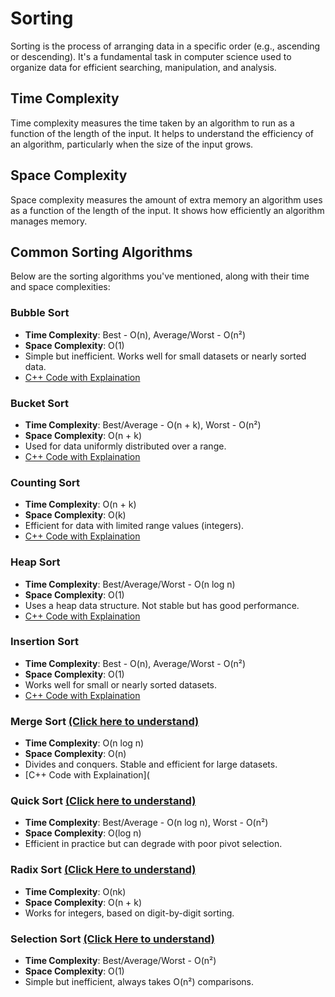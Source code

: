 # Sorting
Sorting is the process of arranging data in a specific order (e.g., ascending or descending). It's a fundamental task in computer science used to organize data for efficient searching, manipulation, and analysis.

## Time Complexity
Time complexity measures the time taken by an algorithm to run as a function of the length of the input. It helps to understand the efficiency of an algorithm, particularly when the size of the input grows.

## Space Complexity
Space complexity measures the amount of extra memory an algorithm uses as a function of the length of the input. It shows how efficiently an algorithm manages memory.

## Common Sorting Algorithms
Below are the sorting algorithms you've mentioned, along with their time and space complexities:

### Bubble Sort
- **Time Complexity**: Best - O(n), Average/Worst - O(n²)
- **Space Complexity**: O(1)
- Simple but inefficient. Works well for small datasets or nearly sorted data.
- [C++ Code with Explaination](https://github.com/kratiitondia/DSA-by-Krati-Itondia/blob/main/BubbleSort.cpp)

### Bucket Sort
- **Time Complexity**: Best/Average - O(n + k), Worst - O(n²)
- **Space Complexity**: O(n + k)
- Used for data uniformly distributed over a range.
- [C++ Code with Explaination](https://github.com/kratiitondia/DSA-by-Krati-Itondia/blob/main/BucketSort.cpp)

### Counting Sort
- **Time Complexity**: O(n + k)
- **Space Complexity**: O(k)
- Efficient for data with limited range values (integers).
- [C++ Code with Explaination](https://github.com/kratiitondia/DSA-by-Krati-Itondia/blob/main/CountingSort.cpp)

### Heap Sort
- **Time Complexity**: Best/Average/Worst - O(n log n)
- **Space Complexity**: O(1)
- Uses a heap data structure. Not stable but has good performance.
- [C++ Code with Explaination](https://github.com/kratiitondia/DSA-by-Krati-Itondia/blob/main/HeapSort.cpp)

### Insertion Sort 
- **Time Complexity**: Best - O(n), Average/Worst - O(n²)
- **Space Complexity**: O(1)
- Works well for small or nearly sorted datasets.
- [C++ Code with Explaination](https://github.com/kratiitondia/DSA-by-Krati-Itondia/blob/main/InsertionSort.cpp)

### Merge Sort [(Click here to understand)](https://github.com/kratiitondia/DSA-by-Krati-Itondia/blob/main/MergeSort.cpp)
- **Time Complexity**: O(n log n)
- **Space Complexity**: O(n)
- Divides and conquers. Stable and efficient for large datasets.
- [C++ Code with Explaination](

### Quick Sort [(Click here to understand)](https://github.com/kratiitondia/DSA-by-Krati-Itondia/blob/main/QuickSort.cpp)
- **Time Complexity**: Best/Average - O(n log n), Worst - O(n²)
- **Space Complexity**: O(log n)
- Efficient in practice but can degrade with poor pivot selection.

### Radix Sort [(Click Here to understand)](https://github.com/kratiitondia/DSA-by-Krati-Itondia/blob/main/RadixSort.cpp)
- **Time Complexity**: O(nk)
- **Space Complexity**: O(n + k)
- Works for integers, based on digit-by-digit sorting.

### Selection Sort [(Click Here to understand)](https://github.com/kratiitondia/DSA-by-Krati-Itondia/blob/main/SelectionSort.cpp)
- **Time Complexity**: Best/Average/Worst - O(n²)
- **Space Complexity**: O(1)
- Simple but inefficient, always takes O(n²) comparisons.
